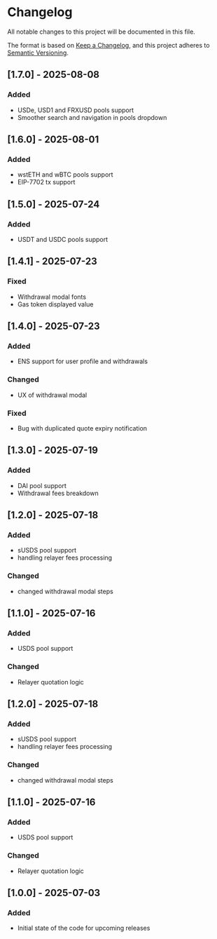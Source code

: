 # Changelog

All notable changes to this project will be documented in this file.

The format is based on [Keep a Changelog](https://keepachangelog.com/en/1.1.0/),
and this project adheres to [Semantic Versioning](https://semver.org/spec/v2.0.0.html).


## [1.7.0] - 2025-08-08

### Added

- USDe, USD1 and FRXUSD pools support
- Smoother search and navigation in pools dropdown

## [1.6.0] - 2025-08-01

### Added

- wstETH and wBTC pools support
- EIP-7702 tx support


## [1.5.0] - 2025-07-24

### Added

- USDT and USDC pools support


## [1.4.1] - 2025-07-23

### Fixed

- Withdrawal modal fonts
- Gas token displayed value

## [1.4.0] - 2025-07-23

### Added

- ENS support for user profile and withdrawals

### Changed

- UX of withdrawal modal

### Fixed

- Bug with duplicated quote expiry notification

## [1.3.0] - 2025-07-19

### Added

- DAI pool support
- Withdrawal fees breakdown

## [1.2.0] - 2025-07-18

### Added

- sUSDS pool support
- handling relayer fees processing

### Changed 

- changed withdrawal modal steps

## [1.1.0] - 2025-07-16

### Added

- USDS pool support

### Changed

- Relayer quotation logic

## [1.2.0] - 2025-07-18

### Added

- sUSDS pool support
- handling relayer fees processing

### Changed 

- changed withdrawal modal steps

## [1.1.0] - 2025-07-16

### Added

- USDS pool support

### Changed

- Relayer quotation logic

## [1.0.0] - 2025-07-03

### Added

- Initial state of the code for upcoming releases